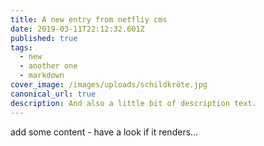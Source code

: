```yaml
---
title: A new entry from netfliy cms
date: 2019-03-11T22:12:32.601Z
published: true
tags:
  - new
  - another one
  - markdown
cover_image: /images/uploads/schildkröte.jpg
canonical_url: true
description: And also a little bit of description text.
---
```


add some content - have a look if it renders...

